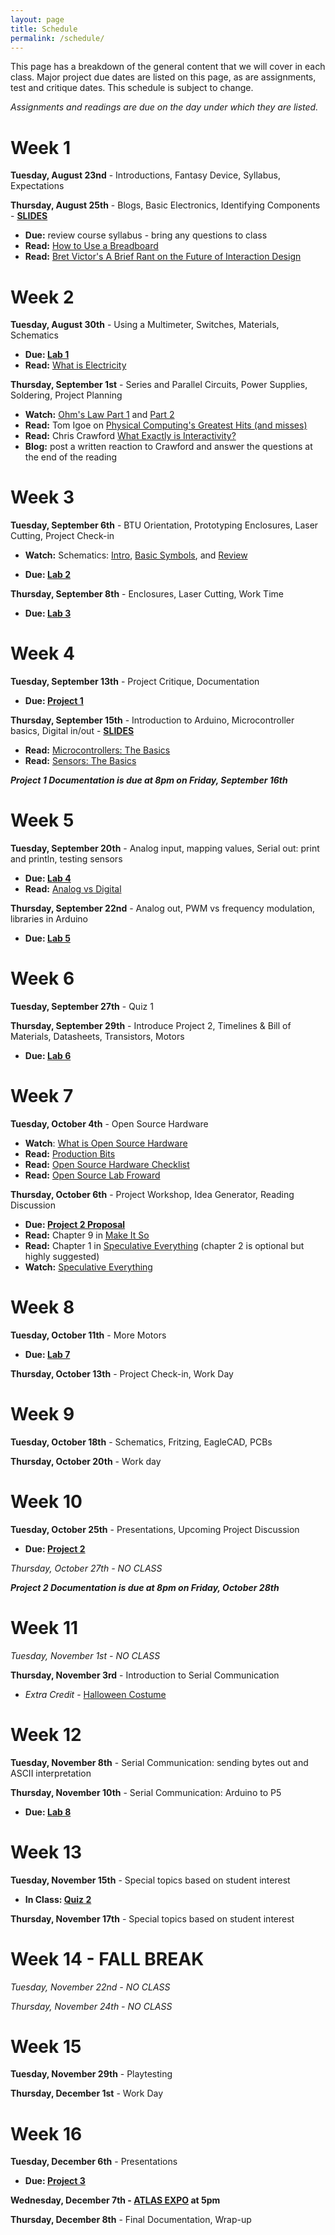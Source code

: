 ```yaml
---
layout: page
title: Schedule
permalink: /schedule/
---
```


This page has a breakdown of the general content that we will cover in each class. Major project due dates are listed on this page, as are assignments, test and critique dates. This schedule is subject to change. 

*Assignments and readings are due on the day under which they are listed.*

# Week 1
**Tuesday, August 23nd** - Introductions, Fantasy Device, Syllabus, Expectations

**Thursday, August 25th** - Blogs, Basic Electronics, Identifying Components - [**SLIDES**](/object-fall-16/assets/intro-slides.pdf)

+ **Due:** review course syllabus - bring any questions to class
+ **Read:** [How to Use a Breadboard](https://learn.sparkfun.com/tutorials/how-to-use-a-breadboard)
+ **Read:** [Bret Victor's A Brief Rant on the Future of Interaction Design](http://worrydream.com/ABriefRantOnTheFutureOfInteractionDesign/)

# Week 2
**Tuesday, August 30th** - Using a Multimeter, Switches, Materials, Schematics

+ **Due: [Lab 1](/object-fall-16/lab-1)**
+ **Read:** [What is Electricity](https://learn.sparkfun.com/tutorials/what-is-electricity)

**Thursday, September 1st** - Series and Parallel Circuits, Power Supplies, Soldering, Project Planning

+ **Watch:** [Ohm's Law Part 1](https://vimeo.com/album/2801639/video/76442432) and [Part 2](https://vimeo.com/album/2801639/video/76442431)
+ **Read:** Tom Igoe on [Physical Computing's Greatest Hits (and misses)](http://www.tigoe.net/blog/category/physicalcomputing/176/)
+ **Read:** Chris Crawford [What Exactly is Interactivity?](http://object.ariellehein.com/readings/theartofinteractivedesign-ch1.pdf)
+ **Blog:** post a written reaction to Crawford and answer the questions at the end of the reading


# Week 3
**Tuesday, September 6th** - BTU Orientation, Prototyping Enclosures, Laser Cutting, Project Check-in

+ **Watch:** Schematics: [Intro](https://vimeo.com/90280008), [Basic Symbols](https://vimeo.com/90286527), and [Review](https://vimeo.com/90534363)
<!-- + **Watch:** [How To Solder](https://vimeo.com/107049478) -->
+ **Due: [Lab 2](/object-fall-16/lab-2)**


**Thursday, September 8th** - Enclosures, Laser Cutting, Work Time

+ **Due: [Lab 3](/object-fall-16/lab-3)**

# Week 4
**Tuesday, September 13th** - Project Critique, Documentation

+ **Due: [Project 1](/object-fall-16/project-1)** 

**Thursday, September 15th** - Introduction to Arduino, Microcontroller basics, Digital in/out - [**SLIDES**](/object-fall-16/assets/microcontrollers.pdf)

+ **Read:** [Microcontrollers: The Basics](https://itp.nyu.edu/physcomp/lessons/microcontrollers/microcontrollers-the-basics/)
+ **Read:** [Sensors: The Basics](https://itp.nyu.edu/physcomp/lessons/sensors-the-basics/)

***Project 1 Documentation is due at 8pm on Friday, September 16th***

# Week 5
**Tuesday, September 20th** - Analog input, mapping values, Serial out: print and println, testing sensors

+ **Due: [Lab 4](/object-fall-16/lab-4)**
+ **Read:** [Analog vs Digital](https://learn.sparkfun.com/tutorials/analog-vs-digital)

**Thursday, September 22nd** - Analog out, PWM vs frequency modulation, libraries in Arduino

+ **Due: [Lab 5](/object-fall-16/lab-5)**

# Week 6
**Tuesday, September 27th** - Quiz 1

**Thursday, September 29th** - Introduce Project 2, Timelines & Bill of Materials, Datasheets, Transistors, Motors

<!-- DIY Arduino, ATMega,  -->

+ **Due: [Lab 6](/object-fall-16/lab-6)**

# Week 7
**Tuesday, October 4th** - Open Source Hardware

+ **Watch**: [What is Open Source Hardware](https://www.youtube.com/watch?v=9xGRaPrcvVg)
+ **Read:** [Production Bits](/object-fall-16/assets/gibb-production-bits.pdf)
+ **Read:** [Open Source Hardware Checklist](http://www.oshwa.org/wp-content/uploads/2014/08/Open-Source-Hardware-Checklist.pdf)
+ **Read:** [Open Source Lab Froward]()


**Thursday, October 6th** - Project Workshop, Idea Generator, Reading Discussion

+ **Due: [Project 2 Proposal]()**
+ **Read:** Chapter 9 in [Make It So](http://object.ariellehein.com/readings/MakeItSo.pdf)
+ **Read:** Chapter 1 in [Speculative Everything](http://object.ariellehein.com/readings/SpeculativeEverything.pdf) (chapter 2 is optional but highly suggested)
+ **Watch:** [Speculative Everything](https://vimeo.com/65074246)



# Week 8
**Tuesday, October 11th** - More Motors

+ **Due: [Lab 7]()**

**Thursday, October 13th** - Project Check-in, Work Day

# Week 9
**Tuesday, October 18th** - Schematics, Fritzing, EagleCAD, PCBs

**Thursday, October 20th** - Work day 

# Week 10
**Tuesday, October 25th** - Presentations, Upcoming Project Discussion 

+ **Due: [Project 2]()**

*Thursday, October 27th - NO CLASS*

***Project 2 Documentation is due at 8pm on Friday, October 28th***

# Week 11

*Tuesday, November 1st - NO CLASS*

**Thursday, November 3rd** - Introduction to Serial Communication

+ *Extra Credit* - [Halloween Costume]()
<!-- + **Due: [Sparkfun Visit]()** -->

# Week 12
**Tuesday, November 8th** - Serial Communication: sending bytes out and ASCII interpretation

**Thursday, November 10th** - Serial Communication: Arduino to P5

+ **Due: [Lab 8]()**

# Week 13
**Tuesday, November 15th** - Special topics based on student interest

+ **In Class: [Quiz 2]()**

**Thursday, November 17th** - Special topics based on student interest

# Week 14 - FALL BREAK
*Tuesday, November 22nd - NO CLASS*

*Thursday, November 24th - NO CLASS*

# Week 15
**Tuesday, November 29th** - Playtesting

**Thursday, December 1st** - Work Day

# Week 16
**Tuesday, December 6th** - Presentations

+ **Due: [Project 3]()**

**Wednesday, December 7th - [ATLAS EXPO]() at 5pm**

**Thursday, December 8th** - Final Documentation, Wrap-up



